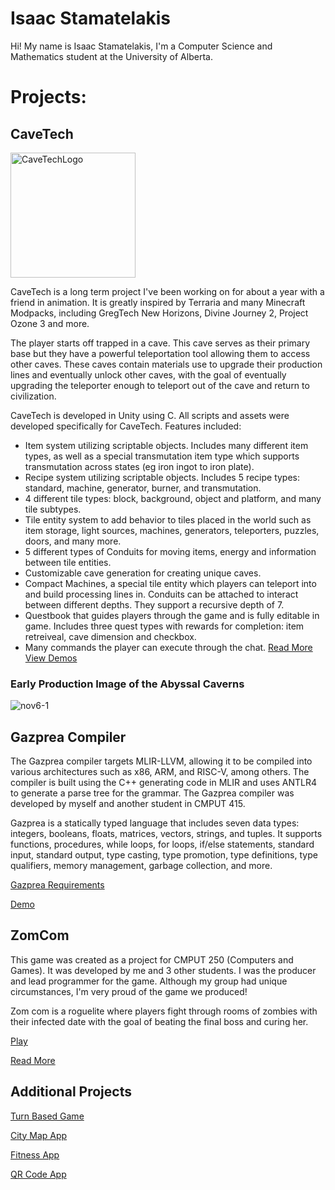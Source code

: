 # Isaac Stamatelakis
Hi! My name is Isaac Stamatelakis, I'm a Computer Science and Mathematics student at the University of Alberta. 


# Projects:

## CaveTech 
<img src="https://github.com/user-attachments/assets/76a44189-928f-45de-8ea7-6a605327d29c" alt="CaveTechLogo" width="200" />

CaveTech is a long term project I've been working on for about a year with a friend in animation. It is greatly inspired by Terraria and many Minecraft Modpacks, including GregTech New Horizons, Divine Journey 2, Project Ozone 3 and more.

The player starts off trapped in a cave. This cave serves as their primary base but they have a powerful teleportation tool allowing them to access other caves. These caves contain materials use to upgrade their production lines and eventually unlock other caves, with the goal of eventually upgrading the teleporter enough to teleport out of the cave and return to civilization.

CaveTech is developed in Unity using C. All scripts and assets were developed specifically for CaveTech.
Features included:
* Item system utilizing scriptable objects. Includes many different item types, as well as a special transmutation item type which supports transmutation across states (eg iron ingot to iron plate).
* Recipe system utilizing scriptable objects. Includes 5 recipe types: standard, machine, generator, burner, and transmutation. 
* 4 different tile types: block, background, object and platform, and many tile subtypes.
* Tile entity system to add behavior to tiles placed in the world such as item storage, light sources, machines, generators, teleporters, puzzles, doors, and many more.
* 5 different types of Conduits for moving items, energy and information between tile entities.
* Customizable cave generation for creating unique caves.
* Compact Machines, a special tile entity which players can teleport into and build processing lines in. Conduits can be attached to interact between different depths. They support a recursive depth of 7. 
* Questbook that guides players through the game and is fully editable in game. Includes three quest types with rewards for completion: item retreiveal, cave dimension and checkbox.
* Many commands the player can execute through the chat.
[Read More](https://github.com/Isaac-Stamatelakis/Isaac-Stamatelakis.github.io/blob/main/Factory.MD)
[View Demos](https://www.youtube.com/@CaveTechDev/videos)
### Early Production Image of the Abyssal Caverns 
![nov6-1](https://github.com/user-attachments/assets/4751dd1b-c036-43d9-833c-98bda154ea60)

## Gazprea Compiler 

The Gazprea compiler targets MLIR-LLVM, allowing it to be compiled into various architectures such as x86, ARM, and RISC-V, among others. The compiler is built using the C++ generating code in MLIR and uses ANTLR4 to generate a parse tree for the grammar. The Gazprea compiler was developed by myself and another student in CMPUT 415.

Gazprea is a statically typed language that includes seven data types: integers, booleans, floats, matrices, vectors, strings, and tuples. It supports functions, procedures, while loops, for loops, if/else statements, standard input, standard output, type casting, type promotion, type definitions, type qualifiers, memory management, garbage collection, and more.

[Gazprea Requirements](https://cmput415.github.io/415-docs/gazprea/)

[Demo](url)

## ZomCom
This game was created as a project for CMPUT 250 (Computers and Games). It was developed by me and 3 other students. I was the producer and lead programmer for the game. Although my group had unique circumstances, I'm very proud of the game we produced!

Zom com is a roguelite where players fight through rooms of zombies with their infected date with the goal of beating the final boss and curing her.

[Play]((https://hninah.itch.io/zomcom))

[Read More](url)

## Additional Projects
[Turn Based Game](url)

[City Map App](url)

[Fitness App](url)

[QR Code App](url)

